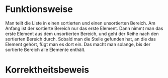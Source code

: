 # Funktionsweise
Man teilt die Liste in einen sortierten und einen unsortierten Bereich. Am Anfang ist der sortierte Bereich nur das erste Element.
Dann nimmt man das erste Element aus dem unsortierten Bereich, und geht der Reihe nach den sortierten Bereich durch. Sobald man die Stelle gefunden hat, an die das Element gehört, fügt man es dort ein.
Das macht man solange, bis der sortierte Bereich alle Elemente enthält.

# Korrektheitsbeweis
